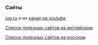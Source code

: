 ### Сайты

[jug.ru](https://jug.ru/) и их [канал на youtube](https://www.youtube.com/channel/UCYrGYT7BswsJGkmG7-IAF8g)

[Список полезных сайтов на английском](https://github.com/akullpp/awesome-java)

[Список полезных сайтов на русском](https://github.com/Vedenin/useful-java-links/tree/master/link-rus)
